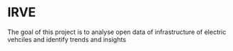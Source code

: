 # IRVE

The goal of this project is to analyse open data of infrastructure of electric vehciles and identify trends and insights